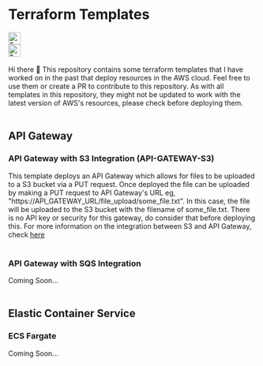 # Terraform Templates
<img alt="Terraform" src="https://img.shields.io/static/v1?label=Built%20for&message=Terraform&color=7B42BC&style=for-the-badge&logo=terraform" height="25"/><br>
<img alt="Terraform" src="https://img.shields.io/static/v1?label=Made%20with&message=VSCode&color=007ACC&style=for-the-badge&logo=visualstudiocode" height="25"/><br><br>
Hi there 👋 This repository contains some terraform templates that I have worked on in the past that deploy resources in the AWS cloud. Feel free to use them or create a PR to contribute to this repository. As with all templates in this repository, they might not be updated to work with the latest version of AWS's resources, please check before deploying them.<br><br>

## API Gateway

### API Gateway with S3 Integration (API-GATEWAY-S3)
This template deploys an API Gateway which allows for files to be uploaded to a S3 bucket via a PUT request. Once deployed the file can be uploaded by making a PUT request to API Gateway's URL eg, "https://API_GATEWAY_URL/file_upload/some_file.txt". In this case, the file will be uploaded to the S3 bucket with the filename of some_file.txt. There is no API key or security for this gateway, do consider that before deploying this. For more information on the integration between S3 and API Gateway, check [here](https://docs.aws.amazon.com/apigateway/latest/developerguide/integrating-api-with-aws-services-s3.html)<br><br>

### API Gateway with SQS Integration
Coming Soon...<br><br>

## Elastic Container Service

### ECS Fargate 
Coming Soon...<br>

